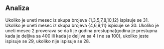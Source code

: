## Analiza

Ukoliko je uneti mesec iz skupa brojeva {1,3,5,7,8,10,12} ispisuje se 31. Ukoliko je uneti mesec iz skupa brojeva {4,6,9,11} ispisuje se 30. Ukoliko je uneti mesec 2 proverava se da li je godina prestupna(godina je prestupna kada je deljiva sa 400 ili kada je deljiva sa 4 i ne sa 100), ukoliko jeste ispisuje se 29, ukoliko nije ispisuje se 28.
